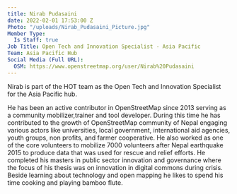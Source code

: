 ```yaml
---
title: Nirab Pudasaini
date: 2022-02-01 17:53:00 Z
Photo: "/uploads/Nirab_Pudasaini_Picture.jpg"
Member Type:
  Is Staff: true
Job Title: Open Tech and Innovation Specialist - Asia Pacific
Team: Asia Pacific Hub
Social Media (Full URL):
  OSM: https://www.openstreetmap.org/user/Nirab%20Pudasaini
---
```


Nirab is part of the HOT team as the Open Tech and Innovation Specialist for the Asia Pacific hub.

He has been an active contributor in OpenStreetMap since 2013 serving as a community mobilizer,trainer and tool developer. During this time he has contributed to the growth of OpenStreetMap community of Nepal engaging various actors like universities, local government, international aid
agencies, youth groups, non profits, and farmer cooperative. He also worked as one of the core volunteers to mobilize 7000 volunteers after Nepal earthquake 2015 to produce data that was used for rescue and relief efforts. He completed his masters in public sector innovation and governance where the focus of his thesis was on innovation in digital commons during crisis. Beside learning about technology and open mapping he likes to spend his time cooking and playing bamboo flute.
